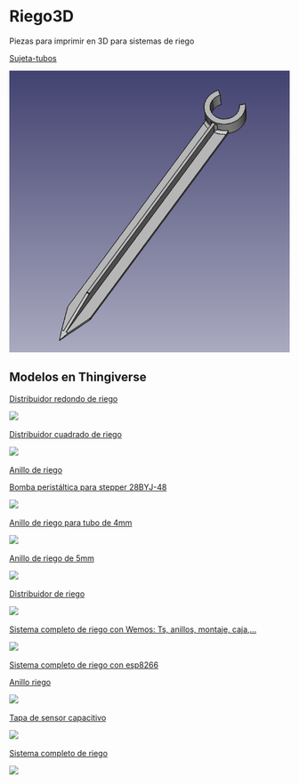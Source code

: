 # Riego3D

Piezas para imprimir en 3D para sistemas de riego


[Sujeta-tubos](./modelos/)

![Sujeta-tubos](./images/SujetaTubo.png)


## Modelos en Thingiverse

[Distribuidor redondo de riego](https://www.thingiverse.com/thing:2898785)

![](https://cdn.thingiverse.com/renders/ae/36/3d/7b/13/558139496554111473ac30e779770382_preview_featured.jpg)


[Distribuidor cuadrado de riego](https://www.thingiverse.com/thing:3401857)

![](https://cdn.thingiverse.com/renders/6e/80/77/5a/ac/c6ad27bbef67d1d0a5d2c9230e987a5d_preview_featured.jpg)

[Anillo de riego](https://www.thingiverse.com/thing:2878393)

[Bomba peristáltica para stepper 28BYJ-48](https://www.thingiverse.com/thing:3027844)

![](https://cdn.thingiverse.com/renders/7b/f5/cb/9d/b7/6337343e7d3d0f3060465794b8b1b031_preview_featured.JPG)


[Anillo de riego para tubo de 4mm](https://www.thingiverse.com/thing:4872119)

![](https://cdn.thingiverse.com/assets/61/48/72/6b/4a/featured_preview_photo_2021-05-28_21-11-30.jpg)


[Anillo de riego de 5mm](https://www.thingiverse.com/thing:4690927)

![](https://cdn.thingiverse.com/assets/f6/04/35/eb/cc/featured_preview_0_hydro_halo.png)

[Distribuidor de riego](https://www.thingiverse.com/thing:4504395)

![](https://cdn.thingiverse.com/assets/a0/ce/37/d4/28/featured_preview_Photo_1.JPG)

[Sistema completo de riego con Wemos: Ts, anillos, montaje, caja,...](https://www.thingiverse.com/thing:2878393)

![](https://cdn.thingiverse.com/renders/b4/50/ed/b2/ae/e9c30de55e1978109ccd3914314237fe_preview_featured.jpg)


[Sistema completo de riego con esp8266](https://www.thingiverse.com/thing:4239726)


[Anillo riego](https://www.thingiverse.com/thing:4461214)

![](https://cdn.thingiverse.com/assets/69/79/6e/b8/b7/featured_preview_20200615-121530.jpg)

[Tapa de sensor capacitivo](https://www.thingiverse.com/thing:3857846)

![](https://cdn.thingiverse.com/assets/ff/19/a7/16/0b/featured_preview_soilsensor2.jpg)

[Sistema completo de riego](https://www.thingiverse.com/thing:2410749)

![](https://cdn.thingiverse.com/renders/9d/59/4f/b1/33/99fdbd56ac4149e92ac345a117098cde_preview_featured.jpg)

